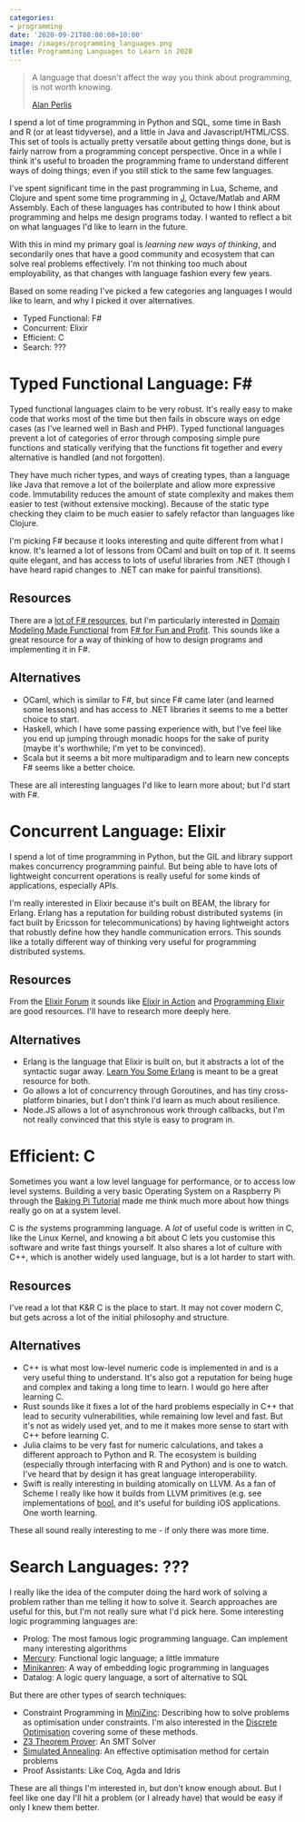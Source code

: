 ```yaml
---
categories:
- programming
date: '2020-09-21T08:00:00+10:00'
image: /images/programming_languages.png
title: Programming Languages to Learn in 2020
---
```


> A language that doesn't affect the way you think about programming, is not worth knowing.
>
> [Alan Perlis](http://pu.inf.uni-tuebingen.de/users/klaeren/epigrams.html)

I spend a lot of time programming in Python and SQL, some time in Bash and R (or at least tidyverse), and a little in Java and Javascript/HTML/CSS.
This set of tools is actually pretty versatile about getting things done, but is fairly narrow from a programming concept perspective.
Once in a while I think it's useful to broaden the programming frame to understand different ways of doing things; even if you still stick to the same few languages.

I've spent significant time in the past programming in Lua, Scheme, and Clojure and spent some time programming in [J](https://www.jsoftware.com/), Octave/Matlab and ARM Assembly.
Each of these languages has contributed to how I think about programming and helps me design programs today.
I wanted to reflect a bit on what languages I'd like to learn in the future.

With this in mind my primary goal is *learning new ways of thinking*, and secondarily ones that have a good community and ecosystem that can solve real problems effectively.
I'm not thinking too much about employability, as that changes with language fashion every few years.

Based on some reading I've picked a few categories ang languages I would like to learn, and why I picked it over alternatives.

* Typed Functional: F#
* Concurrent: Elixir
* Efficient: C
* Search: ???

# Typed Functional Language: F#

Typed functional languages claim to be very robust.
It's really easy to make code that works most of the time but then fails in obscure ways on edge cases (as I've learned well in Bash and PHP).
Typed functional languages prevent a lot of categories of error through composing simple pure functions and statically verifying that the functions fit together and every alternative is handled (and not forgotten).

They have much richer types, and ways of creating types, than a language like Java that remove a lot of the boilerplate and allow more expressive code.
Immutability reduces the amount of state complexity and makes them easier to test (without extensive mocking).
Because of the static type checking they claim to be much easier to safely refactor than languages like Clojure.

I'm picking F# because it looks interesting and quite different from what I know.
It's learned a lot of lessons from OCaml and built on top of it.
It seems quite elegant, and has access to lots of useful libraries from .NET (though I have heard rapid changes to .NET can make for painful transitions).

## Resources

There are a [lot of F# resources](https://fsharp.org/learn/), but I'm particularly interested in [Domain Modeling Made Functional](https://fsharpforfunandprofit.com/books/) from [F# for Fun and Profit](https://fsharpforfunandprofit.com).
This sounds like a great resource for a way of thinking of how to design programs and implementing it in F#.

## Alternatives

* OCaml, which is similar to F#, but since F# came later (and learned some lessons) and has access to .NET libraries it seems to me a better choice to start.
* Haskell, which I have some passing experience with, but I've feel like you end up jumping through monadic hoops for the sake of purity (maybe it's worthwhile; I'm yet to be convinced).
* Scala but it seems a bit more multiparadigm and to learn new concepts F# seems like a better choice.

These are all interesting languages I'd like to learn more about; but I'd start with F#.

# Concurrent Language: Elixir

I spend a lot of time programming in Python, but the GIL and library support makes concurrency programming painful.
But being able to have lots of lightweight concurrent operations is really useful for some kinds of applications, especially APIs.

I'm really interested in Elixir because it's built on BEAM, the library for Erlang.
Erlang has a reputation for building robust distributed systems (in fact built by Ericsson for telecommunications) by having lightweight actors that robustly define how they handle communication errors.
This sounds like a totally different way of thinking very useful for programming distributed systems.

## Resources

From the [Elixir Forum](https://elixirforum.com/t/which-book-to-read/16485/4) it sounds like [Elixir in Action](https://www.manning.com/books/elixir-in-action-second-edition) and [Programming Elixir](https://pragprog.com/titles/elixir16/programming-elixir-1-6/) are good resources.
I'll have to research more deeply here.

## Alternatives

* Erlang is the language that Elixir is built on, but it abstracts a lot of the syntactic sugar away. [Learn You Some Erlang](https://learnyousomeerlang.com/) is meant to be a great resource for both.
* Go allows a lot of concurrency through Goroutines, and has tiny cross-platform binaries, but I don't think I'd learn as much about resilience.
* Node.JS allows a lot of asynchronous work through callbacks, but I'm not really convinced that this style is easy to program in.

# Efficient: C

Sometimes you want a low level language for performance, or to access low level systems.
Building a very basic Operating System on a Raspberry Pi through the [Baking Pi Tutorial](https://www.cl.cam.ac.uk/projects/raspberrypi/tutorials/os/) made me think much more about how things really go on at a system level.

C is *the* systems programming language.
A *lot* of useful code is written in C, like the Linux Kernel, and knowing a bit about C lets you customise this software and write fast things yourself.
It also shares a lot of culture with C++, which is another widely used language, but is a lot harder to start with.

## Resources

I've read a lot that K&R C is the place to start.
It may not cover modern C, but gets across a lot of the initial philosophy and structure.

## Alternatives

* C++ is what most low-level numeric code is implemented in and is a very useful thing to understand. It's also got a reputation for being huge and complex and taking a long time to learn. I would go here after learning C.
* Rust sounds like it fixes a lot of the hard problems especially in C++ that lead to security vulnerabilities, while remaining low level and fast. But it's not as widely used yet, and to me it makes more sense to start with C++ before learning C.
* Julia claims to be very fast for numeric calculations, and takes a different approach to Python and R. The ecosystem is building (especially through interfacing with R and Python) and is one to watch. I've heard that by design it has great language interoperability.
* Swift is really interesting in building atomically on LLVM. As a fan of Scheme I really like how it builds from LLVM primitives (e.g. see implementations of [bool](https://github.com/apple/swift/blob/master/stdlib/public/core/Bool.swift#L245), and it's useful for building iOS applications. One worth learning.

These all sound really interesting to me - if only there was more time.

# Search Languages: ???

I really like the idea of the computer doing the hard work of solving a problem rather than me telling it how to solve it.
Search approaches are useful for this, but I'm not really sure what I'd pick here.
Some interesting logic programming languages are:

* Prolog: The most famous logic programming language. Can implement many interesting algorithms
* [Mercury](https://mercurylang.org/): Functional logic language; a little immature
* [Minikanren](https://en.wikipedia.org/wiki/MiniKanren): A way of embedding logic programming in languages
* Datalog: A logic query language, a sort of alternative to SQL

But there are other types of search techniques:

* Constraint Programming in [MiniZinc](https://www.minizinc.org/): Describing how to solve problems as optimisation under constraints. I'm also interested in the [Discrete Optimisation](https://www.coursera.org/learn/discrete-optimization) covering some of these methods.
* [Z3 Theorem Prover](https://github.com/Z3Prover/z3): An SMT Solver
* [Simulated Annealing](https://en.wikipedia.org/wiki/Simulated_annealing): An effective optimisation method for certain problems
* Proof Assistants: Like Coq, Agda and Idris

These are all things I'm interested in, but don't know enough about.
But I feel like one day I'll hit a problem (or I already have) that would be easy if only I knew them better.